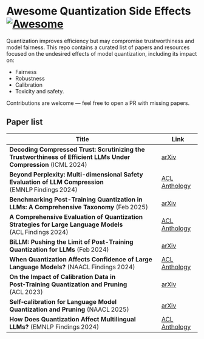 # Awesome Quantization Side Effects [![Awesome](https://awesome.re/badge.svg)](https://awesome.re)

Quantization improves efficiency but may compromise trustworthiness and model fairness. 
This repo contains a curated list of papers and resources focused on the undesired effects of model quantization, including its impact on:

- Fairness  
- Robustness  
- Calibration  
- Toxicity and safety.

Contributions are welcome — feel free to open a PR with missing papers.

## Paper list

| Title | Link |
|-------|------|
| **Decoding Compressed Trust: Scrutinizing the Trustworthiness of Efficient LLMs Under Compression** (ICML 2024) | [arXiv](https://arxiv.org/abs/2403.15447) |
| **Beyond Perplexity: Multi-dimensional Safety Evaluation of LLM Compression** (EMNLP Findings 2024) | [ACL Anthology](https://aclanthology.org/2024.findings-emnlp.901/) |
| **Benchmarking Post-Training Quantization in LLMs: A Comprehensive Taxonomy** (Feb 2025) | [arXiv](https://arxiv.org/abs/2502.13178) |
| **A Comprehensive Evaluation of Quantization Strategies for Large Language Models** (ACL Findings 2024) | [ACL Anthology](https://aclanthology.org/2024.findings-acl.726/) |
| **BiLLM: Pushing the Limit of Post-Training Quantization for LLMs** (Feb 2024) | [arXiv](https://arxiv.org/abs/2402.04291) |
| **When Quantization Affects Confidence of Large Language Models?** (NAACL Findings 2024) | [ACL Anthology](https://aclanthology.org/2024.findings-naacl.124/) |
| **On the Impact of Calibration Data in Post‑Training Quantization and Pruning** (ACL 2023) | [arXiv](https://arxiv.org/abs/2311.09755) |
| **Self‑calibration for Language Model Quantization and Pruning** (NAACL 2025) | [arXiv](https://arxiv.org/abs/2410.17170) |
| **How Does Quantization Affect Multilingual LLMs?** (EMNLP Findings 2024)| [ACL Anthology](https://aclanthology.org/2024.findings-emnlp.935/) |


